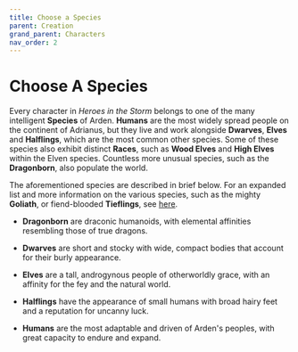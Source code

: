 ```yaml
---
title: Choose a Species
parent: Creation
grand_parent: Characters
nav_order: 2
---
```


# Choose A Species
Every character in *Heroes in the Storm* belongs to one of the many intelligent **Species** of Arden. **Humans** are the most widely spread people on the continent of Adrianus, but they live and work alongside **Dwarves**, **Elves** and **Halflings**, which are the most common other species. Some of these species also exhibit distinct **Races**, such as **Wood Elves** and **High Elves** within the Elven species. Countless more unusual species, such as the **Dragonborn**, also populate the world.

The aforementioned species are described in brief below. For an expanded list and more information on the various species, such as the mighty **Goliath**, or fiend-blooded **Tieflings**, see [here](https://stormchaserroleplaying.com/Arden/Species/).

* **Dragonborn** are draconic humanoids, with elemental affinities resembling those of true dragons.

* **Dwarves** are short and stocky with wide, compact bodies that account for their burly appearance.

* **Elves** are a tall, androgynous people of otherworldly grace, with an affinity for the fey and the natural world.

* **Halflings** have the appearance of small humans with broad hairy feet and a reputation for uncanny luck.

* **Humans** are the most adaptable and driven of Arden's peoples, with great capacity to endure and expand.

